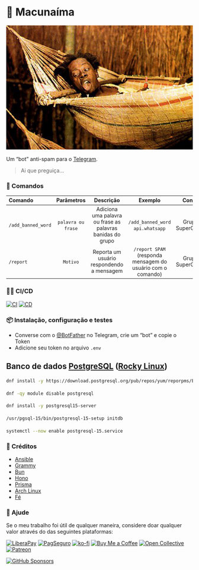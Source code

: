 # 🤖 Macunaíma

<!--suppress HtmlDeprecatedAttribute -->
<div align="center">
    <img src="./assets/macunaima2.jpg" alt="Macunaíma" />
</div>

Um “bot” anti-spam para o [Telegram](https://telegram.org).

> Ai que preguiça...

### 🦾 Comandos

| Comando      | Parâmetros | Descrição | Exemplo | Contexto |
| :--- | :---: | :---: | :---: | ---: |
| `/add_banned_word` | `palavra ou frase` | Adiciona uma palavra ou frase as palavras banidas do grupo | `/add_banned_word api.whatsapp` | Grupo ou SuperGrupo
| `/report` | `Motivo` | Reporta um usuário respondendo a mensagem | `/report SPAM` (responda mensagem do usuário com o comando) | Grupo ou SuperGrupo

### 🏃‍♂️ CI/CD

[![CI](https://github.com/sistematico/macunaima-telegram-bot/actions/workflows/ci.yml/badge.svg)](https://github.com/sistematico/macunaima-telegram-bot/actions/workflows/ci.yml)
[![CD](https://github.com/sistematico/macunaima-telegram-bot/actions/workflows/cd.yml/badge.svg)](https://github.com/sistematico/macunaima-telegram-bot/actions/workflows/cd.yml)

### 📦 Instalação, configuração e testes

- Converse com o [@BotFather](https://t.me/botfather) no Telegram, crie um “bot” e copie o Token
- Adicione seu token no arquivo `.env`

## Banco de dados [PostgreSQL](https://postgresql.org) ([Rocky Linux](https://rockylinux.org))

```bash
dnf install -y https://download.postgresql.org/pub/repos/yum/reporpms/EL-9-x86_64/pgdg-redhat-repo-latest.noarch.rpm

dnf -qy module disable postgresql

dnf install -y postgresql15-server

/usr/pgsql-15/bin/postgresql-15-setup initdb

systemctl --now enable postgresql-15.service
```

### 👏 Créditos

- [Ansible](https://www.ansible.com)
- [Grammy](https://grammy.dev)
- [Bun](https://bun.sh)
- [Hono](https://hono.dev)
- [Prisma](https://prisma.io)
- [Arch Linux](https://archlinux.org)
- [Fé](https://pt.wikipedia.org/wiki/Fé)

### 🛟 Ajude

Se o meu trabalho foi útil de qualquer maneira, considere doar qualquer valor através do das seguintes plataformas:

[![LiberaPay](https://img.shields.io/badge/LiberaPay-gray?logo=liberapay&logoColor=white&style=flat-square)](https://liberapay.com/sistematico/donate) [![PagSeguro](https://img.shields.io/badge/PagSeguro-gray?logo=pagseguro&logoColor=white&style=flat-square)](https://pag.ae/bfxkQW) [![ko-fi](https://img.shields.io/badge/ko--fi-gray?logo=ko-fi&logoColor=white&style=flat-square)](https://ko-fi.com/K3K32RES9) [![Buy Me a Coffee](https://img.shields.io/badge/Buy_Me_a_Coffee-gray?logo=buy-me-a-coffee&logoColor=white&style=flat-square)](https://www.buymeacoffee.com/sistematico) [![Open Collective](https://img.shields.io/badge/Open_Collective-gray?logo=opencollective&logoColor=white&style=flat-square)](https://opencollective.com/sistematico) [![Patreon](https://img.shields.io/badge/Patreon-gray?logo=patreon&logoColor=white&style=flat-square)](https://patreon.com/sistematico)


[![GitHub Sponsors](https://img.shields.io/github/sponsors/sistematico?label=Github%20Sponsors)](https://github.com/sponsors/sistematico)
